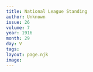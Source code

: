 ```yaml
---
title: National League Standing
author: Unknown
issue: 26
volume: 7
year: 1916
month: 29
day: V
tags:
layout: page.njk
image:
---
```



